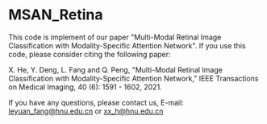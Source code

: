# MSAN_Retina
This code is implement of our paper "Multi-Modal Retinal Image Classification with Modality-Specific Attention Network". If you use this code, please consider citing the following paper:

X. He, Y. Deng, L. Fang and Q. Peng, "Multi-Modal Retinal Image Classification with Modality-Specific Attention Network," IEEE Transactions on Medical Imaging, 40 (6): 1591 - 1602, 2021.

If you have any questions, please contact us, E-mail: leyuan_fang@hnu.edu.cn or xx_h@hnu.edu.cn
